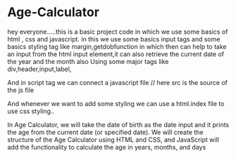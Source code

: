 # Age-Calculator
hey everyone.....this is a basic project code in which we use some basics of html , css and javascript.
in this we use some basics input tags and some basics styling tag like margin,getdobfunction in which then can help to take an input from the html input element,it can also retrieve the current date of the year and the month also
 Using some major tags like div,header,input,label,

 And in script tag we can connect a javascript file <script src="script.js"></script>  // here src is the source of the js file

 And whenever we want to add some styling we can use a html.index file to use css styling..

In Age Calculator, we will take the date of birth as the date input and it prints the age from the current date (or specified date). We will create the structure of the Age Calculator using HTML and CSS, and JavaScript will add the functionality to calculate the age in years, months, and days

